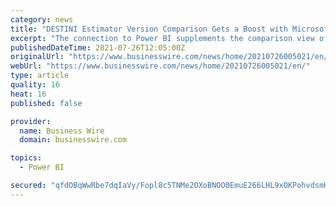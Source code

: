 ```yaml
---
category: news
title: "DESTINI Estimator Version Comparison Gets a Boost with Microsoft Power BI"
excerpt: "The connection to Power BI supplements the comparison view of DESTINI Estimator so users outside of the estimating software can access data necessary for better decision-making. Data from a ..."
publishedDateTime: 2021-07-26T12:05:00Z
originalUrl: "https://www.businesswire.com/news/home/20210726005021/en/"
webUrl: "https://www.businesswire.com/news/home/20210726005021/en/"
type: article
quality: 16
heat: 16
published: false

provider:
  name: Business Wire
  domain: businesswire.com

topics:
  - Power BI

secured: "qfdOBqWwRbe7dqIaVy/Fopl8c5TNMe2OXoBNOO0EmuE266LHL9xOKPohvdsmHbSvH0dZhBNA66GjHIsFEQbXq6SpV+RS2Ij5e511PTbSUtmyI/uzVrVzv6KRFRcKuDDtJqWF6wL5yxbp8txBua0rViUQWVFc0MhqXZs872ke+SgJtKnF/1BOcGAH2s2zYCd87q9AYPA0GFE5EWICuQc10TUp+pJIROHdIIhrNt57VvZi0LgOxlIpxAuvcR5/ix9rh0YppxtsgM4vXmx3Qw0rkiwv13KU1FSCJ5vTY8lCk+BCGzRnjW3R45+OlqYdmJq/Q/+SivV6dfmylO3T9llFufvwhMU/ZrJihe69/cDaf38=;d+cLkDK+lhYxGk9QjAzYaA=="
---
```


